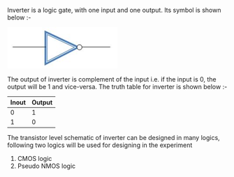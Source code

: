 Inverter is a logic gate, with one input and one output. Its symbol is shown below :-

<img src="images/not.jpg">

The output of inverter is complement of the input i.e. if the input is 0, the output will be 1 and vice-versa. The truth table for inverter is shown below :-

| Inout  | Output |
| -------| -------|
|   0    |    1   |
|   1    |    0   |

The transistor level schematic of inverter can be designed in many logics, following two logics will be used for designing in the experiment

1. CMOS logic
2. Pseudo NMOS logic
